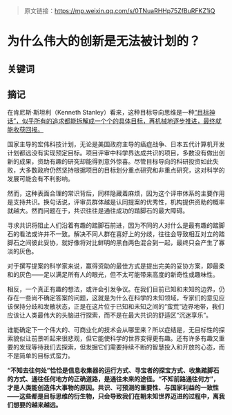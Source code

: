 > 原文链接：https://mp.weixin.qq.com/s/0TNuaRHHp75ZfBuRFKZ1iQ

# 为什么伟大的创新是无法被计划的？

## 关键词



## 摘记

在肯尼斯·斯坦利（Kenneth Stanley）看来，这种目标导向思维是一种<u>“目标神话”，似乎所有的追求都能拆解成一个个的具体目标，再机械地逐步推进，最终就能收获回报。</u>

国家主导的宏伟科技计划，无论是美国政府主导的癌症战争、日本五代计算机开发计划都远没有实现预定目标。项目评审中科学界达成共识的项目，多数没有做出创新的成果，资助有趣的研究却能得到意外惊喜。尽管目标导向的科研投资如此失败，大多数政府仍然坚持根据项目的目标划分重点研究和非重点研究，这对科学的发展可能会有不利影响。

然而，这种表面合理的常识背后，同样隐藏着麻烦，因为这个评审体系的主要作用是支持共识。换句话说，评审员群体越是认同提案的优秀性，机构提供资助的概率就越大。然而问题在于，共识往往是通往成功的踏脚石的最大障碍。

寻求共识将阻止人们沿着有趣的踏脚石前进，因为不同的人对什么是最有趣的踏脚石的看法或许并不一致。解决不同人群在喜好上的分歧，往往会导致相互对立的踏脚石之间彼此妥协，就好像将对比鲜明的黑白两色混合到一起，最终只会产生了寡淡的灰色。

对于撰写提案的科学家来说，赢得资助的最佳方式是提出完美的妥协方案，即最柔和的灰色——足以满足所有人的眼光，但不太可能带来高度的新奇性或趣味性。

相反，一个真正有趣的想法，或许会引发争议。在我们目前已知和未知的边界，仍存在一些尚不确定答案的问题，这就是为什么在科学的未知领域，专家们的意见应该保持分歧和发散状态，正是在这片位于已知和未知之间的“蛮荒”边界地带，我们应该让人类最伟大的头脑进行探索，而不是在最大共识的舒适区“沉迷享乐”。

谁能确定下一个伟大的、可商业化的技术会从哪里来？所以症结是，无目标性的探索貌似让前景听起来很悲观，但它能使科学的世界变得更有趣。还有许多有趣又重要的发现等待我们去探索，但发掘它们需要持续不断的智慧投入和开放的心态，而不是简单的目标式蛮力。

**“不知去往何处”恰恰是信息收集器的运行方式、寻宝者的探宝方式、收集踏脚石的方式、通往任何地方的正确道路，是通往未来的途径。“不知前路通往何方”，才是人类能创造伟大事物的原因。共识、可预测的重要性、与国家利益的一致性——这些都是目标思维的衍生物，只会导致我们在朝未知世界迈进的过程中，离我们想要的越来越远。**

